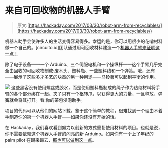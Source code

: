 # 来自可回收物的机器人手臂

> 原文:[https://hackaday.com/2017/03/30/robot-arm-from-recyclables/](https://hackaday.com/2017/03/30/robot-arm-from-recyclables/)

机器人助手会使许多人的生活变得容易得多。幸运的是，你可以用很少的花哨材料做一个自己的。[circuito.io]团队通过用可回收材料建造一个[机器人手臂来证明这一点！](https://hackaday.io/project/20051-robotic-arm-from-recycled-materials)

除了电子设备——一个 Arduino、三个伺服电机和一个操纵杆——这个手臂几乎完全由回收的可回收物制成:废木头、塑料瓶、一些塑料线和一个弹簧。哦，还有——展示了这些多才多艺的块茎的另一种用途——马铃薯可以起到平衡的作用。

[![](../Images/a5bb7bc70b68de4165c2651f0e2d38b3.png)](https://hackaday.com/wp-content/uploads/2017/03/robotic-arm-from-recycled-materials-t6tffi3ux2wmkv-shot0001_thumbnail.png) 这些黑客没有使用螺丝或胶水，而是使用塑料瓶制成的绳子作为热缩材料将手臂的各个部分绑在一起。夹子只有一个枢转爪，以获得更大的力量，一旦释放，弹簧就会将其打开。看:你的茶包浸泡助手。

项目的代码可以从他们的网站下载。鉴于这个简单的教程，很难找到一个理由不着手制造你的第一个机器人手臂——如果你还没有开始的话。

在 Hackaday，我们喜欢看到努力以创新的方式重复使用材料的项目。也就是说，你不需要依赖这个机器人手臂的闪亮的新 Arduino。如果你有一个上了年纪的 palm pilot 在踢来踢去，[那也可以做到这一点](http://hackaday.com/2014/06/10/give-aging-technology-a-chance/)。